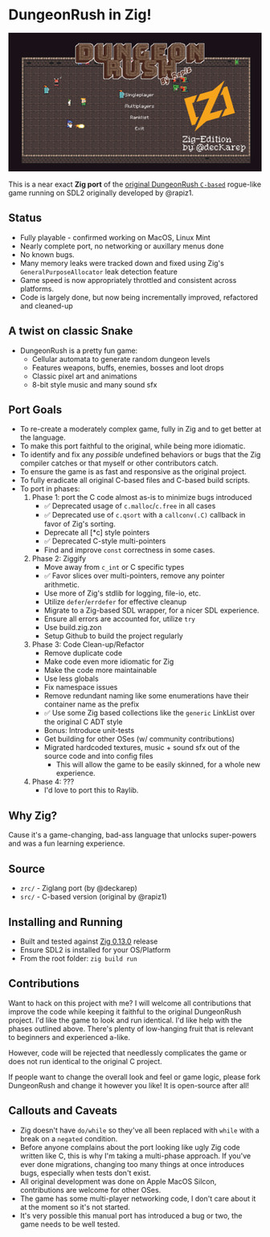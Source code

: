# DungeonRush in Zig!

![](screenshot.gif)

This is a near exact **Zig port** of the [original DungeonRush `C-based`](https://github.com/rapiz1/DungeonRush) rogue-like game running on SDL2 originally developed by @rapiz1.

## Status
* Fully playable - confirmed working on MacOS, Linux Mint
* Nearly complete port, no networking or auxillary menus done
* No known bugs.
* Many memory leaks were tracked down and fixed using Zig's `GeneralPurposeAllocator` leak detection feature
* Game speed is now appropriately throttled and consistent across platforms.
* Code is largely done, but now being incrementally improved, refactored and cleaned-up

## A twist on classic Snake
* DungeonRush is a pretty fun game:
  * Cellular automata to generate random dungeon levels
  * Features weapons, buffs, enemies, bosses and loot drops
  * Classic pixel art and animations
  * 8-bit style music and many sound sfx

## Port Goals
* To re-create a moderately complex game, fully in Zig and to get better at the language.
* To make this port faithful to the original, while being more idiomatic.
* To identify and fix any *possible* undefined behaviors or bugs that the Zig compiler catches or
  that myself or other contributors catch.
* To ensure the game is as fast and responsive as the original project.
* To fully eradicate all original C-based files and C-based build scripts.
* To port in phases:
  1. Phase 1: port the C code almost as-is to minimize bugs introduced
      * ✅ Deprecated usage of `c.malloc`/`c.free` in all cases
      * ✅ Deprecated use of `c.qsort` with a `callconv(.C)` callback in favor of Zig's sorting.
      * Deprecate all [*c] style pointers
      * ✅ Deprecated C-style multi-pointers
      * Find and improve `const` correctness in some cases.
  2. Phase 2: Ziggify
      * Move away from `c_int` or C specific types
      * ✅ Favor slices over multi-pointers, remove any pointer arithmetic.
      * Use more of Zig's stdlib for logging, file-io, etc.
      * Utilize `defer`/`errdefer` for effective cleanup
      * Migrate to a Zig-based SDL wrapper, for a nicer SDL experience.
      * Ensure all errors are accounted for, utilize `try`
      * Use build.zig.zon
      * Setup Github to build the project regularly
  3. Phase 3: Code Clean-up/Refactor
      * Remove duplicate code
      * Make code even more idiomatic for Zig
      * Make the code more maintainable
      * Use less globals
      * Fix namespace issues
      * Remove redundant naming like some enumerations have their container name as the prefix
      * ✅ Use some Zig based collections like the `generic` LinkList over the original C ADT style
      * Bonus: Introduce unit-tests
      * Get building for other OSes (w/ community contributions)
      * Migrated hardcoded textures, music + sound sfx out of the source code and into config files
        * This will allow the game to be easily skinned, for a whole new experience.
  4. Phase 4: ???
      * I'd love to port this to Raylib.

## Why Zig?
Cause it's a game-changing, bad-ass language that unlocks super-powers and was a fun learning experience.

## Source
  * `zrc/` - Ziglang port (by @deckarep)
  * `src/` - C-based version (original by @rapiz1)

## Installing and Running
  * Built and tested against [Zig 0.13.0](https://ziglang.org/documentation/0.13.0/) release
  * Ensure SDL2 is installed for your OS/Platform
  * From the root folder: `zig build run`

## Contributions
Want to hack on this project with me? I will welcome all contributions that improve the code while keeping it faithful to the original DungeonRush project. I'd like the game to look and run identical. I'd like help with the phases outlined above. There's plenty of low-hanging fruit that is relevant to beginners and experienced a-like.

However, code will be rejected that needlessly complicates the game or does not run identical to the original C project.

If people want to change the overall look and feel or game logic, please fork DungeonRush and change it however you like! It is open-source after all!

## Callouts and Caveats
* Zig doesn't have `do/while` so they've all been replaced with `while` with a break on a `negated` condition.
* Before anyone complains about the port looking like ugly Zig code written like C, this is why I'm taking a multi-phase approach. If you've ever done migrations, changing too many things at once introduces bugs, especially when tests don't exist.
* All original development was done on Apple MacOS Silcon, contributions are welcome for other OSes.
* The game has some multi-player networking code, I don't care about it at the moment so it's not started.
* It's very possible this manual port has introduced a bug or two, the game needs to be well tested.